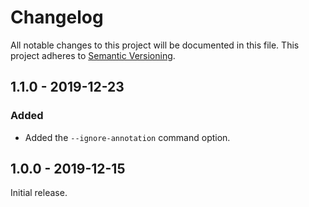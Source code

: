 # Changelog

All notable changes to this project will be documented in this file.
This project adheres to [Semantic Versioning](http://semver.org/).

## 1.1.0 - 2019-12-23

### Added

* Added the `--ignore-annotation` command option.

## 1.0.0 - 2019-12-15

Initial release.
